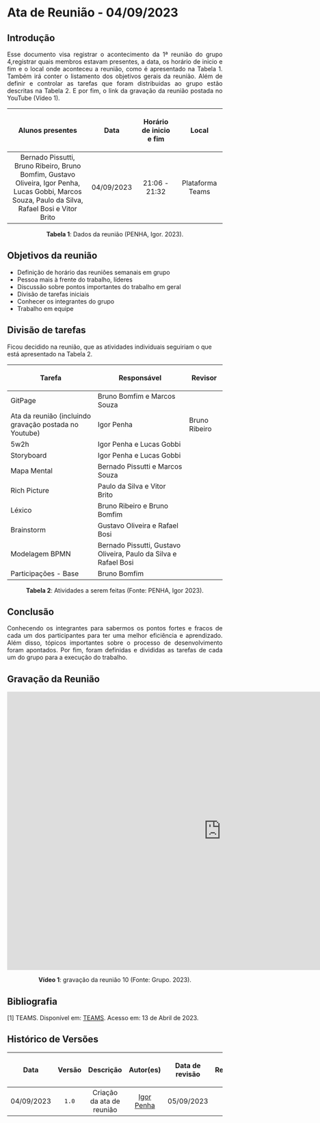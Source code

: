 <div class="body">

# Ata de Reunião - 04/09/2023

## Introdução

<p align="justify">
Esse documento visa registrar o acontecimento da 1ª reunião do grupo 4,registrar quais membros estavam presentes, a data, os horário de inicio e fim e o local onde aconteceu a reunião, como é apresentado na Tabela 1. Também irá conter o listamento dos objetivos gerais da reunião. Além de definir e controlar as tarefas que foram distribuidas ao grupo estão descritas na Tabela 2. E por fim, o link da gravação da reunião postada no YouTube (Vídeo 1).
</p>

| <p align="center">Alunos presentes</p> | <p align="center">Data</p> | <p align="center">Horário de inicio e fim</p> | <p align="center">Local</p> |
| :--------: | :--------: | :--------: | :--------: |
| Bernado Pissutti, Bruno Ribeiro, Bruno Bomfim, Gustavo Oliveira, Igor Penha,</br> Lucas Gobbi, Marcos Souza, Paulo da Silva, Rafael Bosi e Vitor Brito| 04/09/2023 | 21:06 - 21:32 | Plataforma Teams |

<div style="text-align: center">
<p> <b>Tabela 1</b>: Dados da reunião (PENHA, Igor. 2023). </p>
</div>


## Objetivos da reunião

- Definição de horário das reuniões semanais em grupo
- Pessoa mais à frente do trabalho, líderes
- Discussão sobre pontos importantes do trabalho em geral
- Divisão de tarefas iniciais
- Conhecer os integrantes do grupo
- Trabalho em equipe


## Divisão de tarefas

Ficou decidido na reunião, que as atividades individuais seguiriam o que está apresentado na Tabela 2.

| <p align="center">Tarefa</p> | <p align="center">Responsável</p> | <p align="center">Revisor</p> |
| ------ | ----------- | ------- |
| GitPage | Bruno Bomfim e Marcos Souza |  |
| Ata da reunião (incluindo gravação postada no Youtube) | Igor Penha | Bruno Ribeiro |
| 5w2h | Igor Penha e Lucas Gobbi |  |
| Storyboard | Igor Penha e Lucas Gobbi |  |
| Mapa Mental | Bernado Pissutti e Marcos Souza |  |
| Rich Picture | Paulo da Silva e Vitor Brito |  |
| Léxico | Bruno Ribeiro e Bruno Bomfim |  |
| Brainstorm | Gustavo Oliveira e Rafael Bosi |  |
| Modelagem BPMN | Bernado Pissutti, Gustavo Oliveira, Paulo da Silva e Rafael Bosi |  |
| Participações - Base | Bruno Bomfim |  |


<div style="text-align: center">
<p> <b>Tabela 2</b>: Atividades a serem feitas (Fonte: PENHA, Igor 2023). </p>
</div>

## Conclusão

<p align="justify"> Conhecendo os integrantes para sabermos os pontos fortes e fracos de cada um dos participantes para ter uma melhor eficiência e aprendizado. Além disso, tópicos importantes sobre o processo de desenvolvimento foram apontados. Por fim, foram definidas e divididas as tarefas de cada um do grupo para a execução do trabalho.</p>

## Gravação da Reunião

<iframe width="1000vw" height="650vh" src="https://www.youtube.com/embed/qV0bU0zul0k" title="Reunião 10" frameborder="0" allow="accelerometer; autoplay; clipboard-write; encrypted-media; gyroscope; picture-in-picture" allowfullscreen=""></iframe>
<div align="center">
<p> <b>Vídeo 1</b>: gravação da reunião 10 (Fonte: Grupo. 2023).</p>
</div>


## Bibliografia
[1] TEAMS. Disponível em: [TEAMS](https://teams.microsoft.com/). Acesso em: 13 de Abril de 2023.

## Histórico de Versões

| <p align="center">Data</p> | <p align="center">Versão</p> | <p align="center">Descrição</p> | <p align="center">Autor(es)</p> | <p align="center">Data de revisão</p> | <p align="center">Revisor(es)</p> |
| :--:       | :----: | :-------: | :---: | :-------------: | :-----: |
| 04/09/2023 | `1.0`  | Criação da ata de reunião | [Igor Penha](https://github.com/igorpenhaa)  | 05/09/2023 | [Bruno Ribeiro](https://github.com/brunoriibeiro) |

</div>